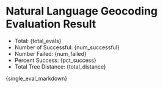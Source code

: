 # Natural Language Geocoding Evaluation Result

* Total: {total_evals}
* Number of Successful: {num_successful}
* Number Failed: {num_failed}
* Percent Success: {pct_success}
* Total Tree Distance: {total_distance}

{single_eval_markdown}
